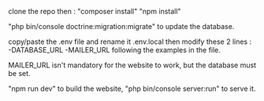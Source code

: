 clone the repo then : 
"composer install"
"npm install"

"php bin/console doctrine:migration:migrate" to update the database.

copy/paste the .env file and rename it .env.local then modify these 2 lines :
-DATABASE_URL
-MAILER_URL
following the examples in the file.

MAILER_URL isn't mandatory for the website to work, but the database must be set.

"npm run dev" to build the website, "php bin/console server:run" to serve it.